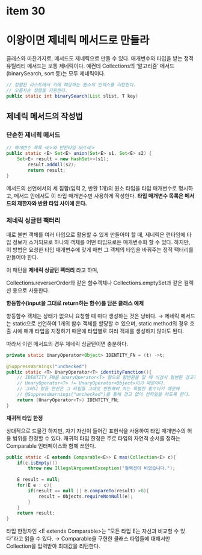 # item 30

# 이왕이면 제네릭 메서드로 만들라

클래스와 마찬가지로, 메서드도 제네릭으로 만들 수 있다. 매개변수와 타입을 받는 정적 유틸리티 메서드는 보통 제네릭이다. 예컨데 Collections의 ‘알고리즘’ 메서드(binarySearch, sort 등)는 모두 제네릭이다.

```java
// 정렬된 리스트에서 키에 해당하는 원소의 인덱스를 리턴한다.
// 오름차순 정렬을 지원한다.
public static int binarySearch(List slist, T key)
```

## 제네릭 메서드의 작성법

### 단순한 제네릭 메서드

```java
// 매개변수 목록 <E>와 반환타입 Set<E>
public static <E> Set<E> union(Set<E> s1, Set<E> s2) {
    Set<E> result = new HashSet<>(s1);
		result.addAll(s2);
		return result;
}
```

메서드의 선언에서의 세 집합(입력 2, 반환 1개)의 원소 타입을 타입 매개변수로 명시하고, 메서드 안에서도 이 타입 매개변수만 사용하게 작성한다. **타입 매개변수 목록은 메서드의 제한자와 반환 타입 사이에 온다.**

### 제네릭 싱글턴 팩터리

때로 불변 객체를 여러 타입으로 활용할 수 있게 만들어야 할 때, 제네릭은 런타임에 타입 정보가 소거되므로 하나의 객체를 어떤 타입으로든 매개변수화 할 수 있다. 하지만, 이 방법은 요청한 타입 매개변수에 맞게 매번 그 객체의 타입을 바꿔주는 정적 팩터리를 만들어야 한다.

이 패턴을 **제네릭 싱글턴 팩터리** 라고 하며,

Collections.reverserOrder와 같은 함수객체나 Collections.emptySet과 같은 컬렉션 용으로 사용한다.

**항등함수(input을 그대로 return하는 함수)를 담은 클래스 예제**

항등함수 객체는 상태가 없으니 요청할 때 마다 생성하는 것은 낭비다. → 제네릭 메서드는 static으로 선언하여 1개의 함수 객체를 할당할 수 있으며, static method의 경우 호출 시에 매개 타입을 지정하기 때문에 타입별로 여러 객체를 생성하지 않아도 된다.

따라서 이런 메서드의 경우 제네릭 싱글턴이면 충분하다.

```java
private static UnaryOperator<Object> IDENTITY_FN = (t) ->t;
    
@SuppressWarnings("unchecked")
public static <T> UnaryOperator<T> identityFunction(){
    // IDENTITY_FN을 UnaryOperator<T> 형으로 형변환을 할 때 비검사 형변환 경고가 발생
    // UnaryOperator<T> != UnaryOperator<Object>이기 때문이다.
    // 그러나 항등 연산은 그 타입을 그대로 반환해야 하는 특별한 함수이기 때문에
    // @SuppressWarnings("unchecked")를 통해 경고 없이 컴파일을 하도록 한다.
    return (UnaryOperator<T>) IDENTITY_FN;
}
```

 

**재귀적 타입 한정**

상대적으로 드물긴 하지만, 자기 자신이 들어간 표현식을 사용하여 타입 매개변수의 허용 범위를 한정할 수 있다. 재귀적 타입 한정은 주로 타입의 자연적 순서를 정하는 Comparable 인터페이스와 함께 쓰인다.

```java
public static <E extends Comparable<E>> E max(Collection<E> c){
    if(c.isEmpty())
        throw new IllegalArgumentException("컬렉션이 비었습니다.");
        
    E result = null;
    for(E e : c){
        if(result == null || e.compareTo(result) >0){
            result = Objects.requireNonNull(e);
        }
    }
    return result;
}
```

타입 한정자인 <E extends Comparable<E>>는 “모든 타입 E는 자신과 비교할 수 있다”라고 읽을 수 있다. → Comparable을 구현한 클래스 타입들에 대해서만 Collection을 입력받아 최대값을 리턴한다.